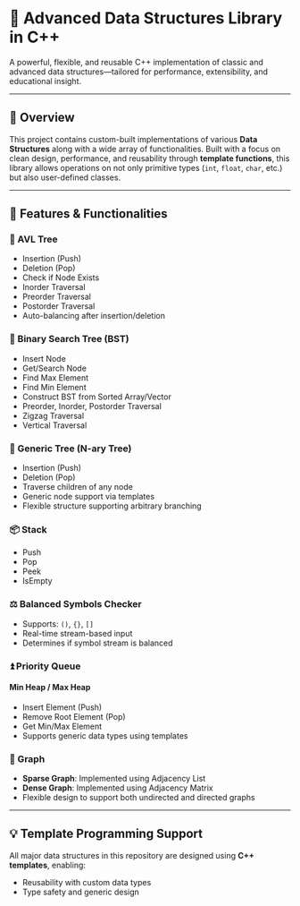 # 🧠 Advanced Data Structures Library in C++

A powerful, flexible, and reusable C++ implementation of classic and advanced data structures—tailored for performance, extensibility, and educational insight.

---

## 📌 Overview

This project contains custom-built implementations of various **Data Structures** along with a wide array of functionalities. Built with a focus on clean design, performance, and reusability through **template functions**, this library allows operations on not only primitive types (`int`, `float`, `char`, etc.) but also user-defined classes.

---

## 🔧 Features & Functionalities

### 🌳 AVL Tree
- Insertion (Push)
- Deletion (Pop)
- Check if Node Exists
- Inorder Traversal
- Preorder Traversal
- Postorder Traversal
- Auto-balancing after insertion/deletion

### 🌲 Binary Search Tree (BST)
- Insert Node
- Get/Search Node
- Find Max Element
- Find Min Element
- Construct BST from Sorted Array/Vector
- Preorder, Inorder, Postorder Traversal
- Zigzag Traversal
- Vertical Traversal

### 🌴 Generic Tree (N-ary Tree)
- Insertion (Push)
- Deletion (Pop)
- Traverse children of any node
- Generic node support via templates
- Flexible structure supporting arbitrary branching

### 📦 Stack
- Push
- Pop
- Peek
- IsEmpty

### ⚖️ Balanced Symbols Checker
- Supports: `()`, `{}`, `[]`
- Real-time stream-based input
- Determines if symbol stream is balanced

### ⏫ Priority Queue
#### Min Heap / Max Heap
- Insert Element (Push)
- Remove Root Element (Pop)
- Get Min/Max Element
- Supports generic data types using templates

### 🔗 Graph
- **Sparse Graph**: Implemented using Adjacency List
- **Dense Graph**: Implemented using Adjacency Matrix
- Flexible design to support both undirected and directed graphs

---

## 💡 Template Programming Support

All major data structures in this repository are designed using **C++ templates**, enabling:
- Reusability with custom data types
- Type safety and generic design
